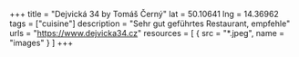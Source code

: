 +++
title = "Dejvická 34 by Tomáš Černý"
lat = 50.10641
lng = 14.36962
tags = ["cuisine"]
description = "Sehr gut geführtes Restaurant, empfehle"
urls = "https://www.dejvicka34.cz"
resources = [
    { src = "*.jpeg", name = "images" }
]
+++
